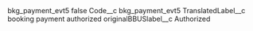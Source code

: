 <?xml version="1.0" encoding="UTF-8"?>
<CustomMetadata xmlns="http://soap.sforce.com/2006/04/metadata" xmlns:xsi="http://www.w3.org/2001/XMLSchema-instance" xmlns:xsd="http://www.w3.org/2001/XMLSchema">
    <label>bkg_payment_evt5</label>
    <protected>false</protected>
    <values>
        <field>Code__c</field>
        <value xsi:type="xsd:string">bkg_payment_evt5</value>
    </values>
    <values>
        <field>TranslatedLabel__c</field>
        <value xsi:type="xsd:string">booking payment authorized</value>
    </values>
    <values>
        <field>originalBBUSlabel__c</field>
        <value xsi:type="xsd:string">Authorized</value>
    </values>
</CustomMetadata>
